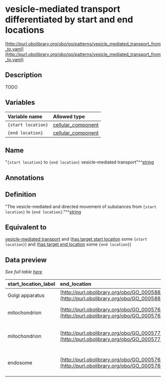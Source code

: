 # vesicle-mediated transport differentiated by start and end locations

[http://purl.obolibrary.org/obo/go/patterns/vesicle_mediated_transport_from_to.yaml](http://purl.obolibrary.org/obo/go/patterns/vesicle_mediated_transport_from_to.yaml)

## Description

TODO




## Variables

| Variable name | Allowed type |
|:--------------|:-------------|
| `{start location}` | [cellular_component](http://purl.obolibrary.org/obo/GO_0005575) |
| `{end location}` | [cellular_component](http://purl.obolibrary.org/obo/GO_0005575) |

## Name

"`{start location}` to `{end location}` vesicle-mediated transport"^^[string](http://www.w3.org/2001/XMLSchema#string)

## Annotations



## Definition

"The vesicle-mediated and directed movement of substances from `{start location}` to `{end location}`."^^[string](http://www.w3.org/2001/XMLSchema#string)

## Equivalent to

[vesicle-mediated transport](http://purl.obolibrary.org/obo/GO_0016192)  and ([has target start location](http://purl.obolibrary.org/obo/RO_0002338) some `{start location}`)  and ([has target end location](http://purl.obolibrary.org/obo/RO_0002339) some `{end location}`)







## Data preview

*See full table [here](https://github.com/geneontology/go-ontology/tree/master/src/design_patterns/vesicle_mediated_transport_differentiated_by_start_and_end_locations.tsv)*

| start_location_label | end_location | defined_class_label | end_location_label | start_location | defined_class |
|:--|:--|:--|:--|:--|:--|
| Golgi apparatus | [http://purl.obolibrary.org/obo/GO_0005886](http://purl.obolibrary.org/obo/GO_0005886) | Golgi to plasma membrane transport | plasma membrane | [http://purl.obolibrary.org/obo/GO_0005794](http://purl.obolibrary.org/obo/GO_0005794) | [http://purl.obolibrary.org/obo/GO_0006893](http://purl.obolibrary.org/obo/GO_0006893) |
| mitochondrion | [http://purl.obolibrary.org/obo/GO_0005764](http://purl.obolibrary.org/obo/GO_0005764) | mitochondrion to lysosome vesicle-mediated transport | lysosome | [http://purl.obolibrary.org/obo/GO_0005739](http://purl.obolibrary.org/obo/GO_0005739) | [http://purl.obolibrary.org/obo/GO_0099074](http://purl.obolibrary.org/obo/GO_0099074) |
| mitochondrion | [http://purl.obolibrary.org/obo/GO_0005777](http://purl.obolibrary.org/obo/GO_0005777) | mitochondrion to peroxisome vesicle-mediated transport | peroxisome | [http://purl.obolibrary.org/obo/GO_0005739](http://purl.obolibrary.org/obo/GO_0005739) | [http://purl.obolibrary.org/obo/GO_0099076](http://purl.obolibrary.org/obo/GO_0099076) |
| endosome | [http://purl.obolibrary.org/obo/GO_0005768](http://purl.obolibrary.org/obo/GO_0005768) | vesicle-mediated transport between endosomal compartments | endosome | [http://purl.obolibrary.org/obo/GO_0005768](http://purl.obolibrary.org/obo/GO_0005768) | [http://purl.obolibrary.org/obo/GO_0098927](http://purl.obolibrary.org/obo/GO_0098927) |

